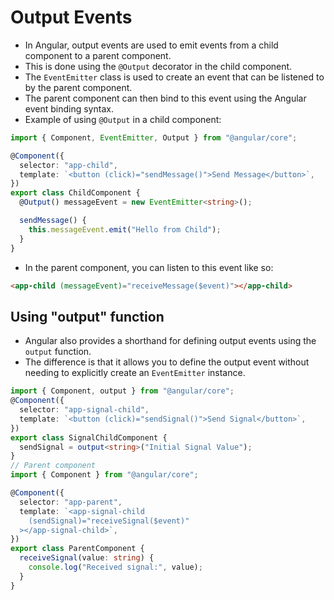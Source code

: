 # Output Events

- In Angular, output events are used to emit events from a child component to a parent component.
- This is done using the `@Output` decorator in the child component.
- The `EventEmitter` class is used to create an event that can be listened to by the parent component.
- The parent component can then bind to this event using the Angular event binding syntax.
- Example of using `@Output` in a child component:

```typescript
import { Component, EventEmitter, Output } from "@angular/core";

@Component({
  selector: "app-child",
  template: `<button (click)="sendMessage()">Send Message</button>`,
})
export class ChildComponent {
  @Output() messageEvent = new EventEmitter<string>();

  sendMessage() {
    this.messageEvent.emit("Hello from Child");
  }
}
```

- In the parent component, you can listen to this event like so:

```html
<app-child (messageEvent)="receiveMessage($event)"></app-child>
```

## Using "output" function

- Angular also provides a shorthand for defining output events using the `output` function.
- The difference is that it allows you to define the output event without needing to explicitly create an `EventEmitter` instance.

```typescript
import { Component, output } from "@angular/core";
@Component({
  selector: "app-signal-child",
  template: `<button (click)="sendSignal()">Send Signal</button>`,
})
export class SignalChildComponent {
  sendSignal = output<string>("Initial Signal Value");
}
// Parent component
import { Component } from "@angular/core";

@Component({
  selector: "app-parent",
  template: `<app-signal-child
    (sendSignal)="receiveSignal($event)"
  ></app-signal-child>`,
})
export class ParentComponent {
  receiveSignal(value: string) {
    console.log("Received signal:", value);
  }
}
```
